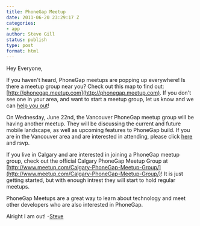 ```yaml
---
title: PhoneGap Meetup
date: 2011-06-20 23:29:17 Z
categories:
- app
author: Steve Gill
status: publish
type: post
format: html
---
```


Hey Everyone,

If you haven't heard, PhoneGap meetups are popping up everywhere! Is there a meetup group near you? Check out this map to find out: [http://phonegap.meetup.com](http://phonegap.meetup.com). If you don't see one in your area, and want to start a meetup group, let us know and we can [help you out](http://www.phonegap.com/2011/03/18/want-to-start-a-phonegap-meetup-we-can-help/)!

On Wednesday, June 22nd, the Vancouver PhoneGap meetup group will be having another meetup. They will be discussing the current and future mobile landscape, as well as upcoming features to PhoneGap build. If you are in the Vancouver area and are interested in attending, please click [here](http://www.meetup.com/Vancouver-PhoneGap-Meetup/events/21338671/) and rsvp.

If you live in Calgary and are interested in joining a PhoneGap meetup group, check out the official Calgary PhoneGap Meetup Group at [http://www.meetup.com/Calgary-PhoneGap-Meetup-Group/](http://www.meetup.com/Calgary-PhoneGap-Meetup-Group/)! It is just getting started, but with enough intrest they will start to hold regular meetups.

PhoneGap Meetups are a great way to learn about technology and meet other developers who are also interested in PhoneGap.

Alright I am out! -[Steve](http://twitter.com/stevesgill)
